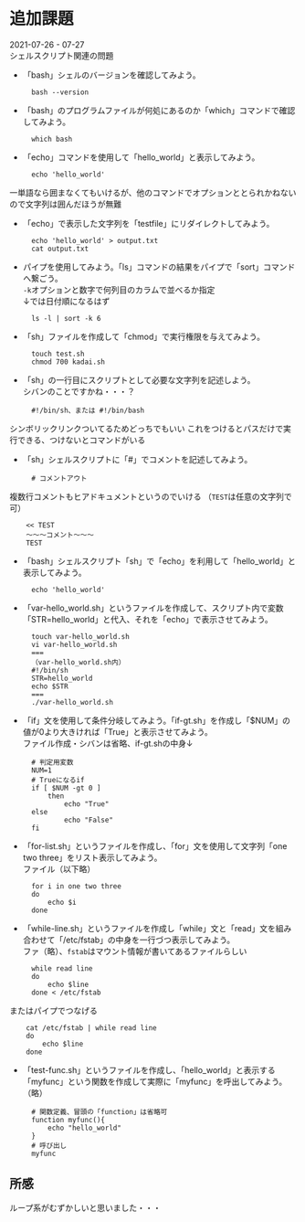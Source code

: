 
# 追加課題
2021-07-26 - 07-27  
シェルスクリプト関連の問題

- 「bash」シェルのバージョンを確認してみよう。

		bash --version
		
- 「bash」のプログラムファイルが何処にあるのか「which」コマンドで確認してみよう。

		which bash
		
- 「echo」コマンドを使用して「hello_world」と表示してみよう。  

		echo 'hello_world'
		
一単語なら囲まなくてもいけるが、他のコマンドでオプションととられかねないので文字列は囲んだほうが無難

- 「echo」で表示した文字列を「testfile」にリダイレクトしてみよう。  

		echo 'hello_world' > output.txt
		cat output.txt

- パイプを使用してみよう。「ls」コマンドの結果をパイプで「sort」コマンドへ繋ごう。  
`-k`オプションと数字で何列目のカラムで並べるか指定  
↓では日付順になるはず

		ls -l | sort -k 6

- 「sh」ファイルを作成して「chmod」で実行権限を与えてみよう。

		touch test.sh
		chmod 700 kadai.sh

- 「sh」の一行目にスクリプトとして必要な文字列を記述しよう。  
シバンのことですかね・・・？

		#!/bin/sh、または #!/bin/bash
シンボリックリンクついてるためどっちでもいい
これをつけるとパスだけで実行できる、つけないとコマンドがいる

- 「sh」シェルスクリプトに「#」でコメントを記述してみよう。

		# コメントアウト
複数行コメントもヒアドキュメントというのでいける
（`TEST`は任意の文字列で可）

		<< TEST
		～～～コメント～～～
		TEST

- 「bash」シェルスクリプト「sh」で「echo」を利用して「hello_world」と表示してみよう。

		echo 'hello_world'

- 「var-hello_world.sh」というファイルを作成して、スクリプト内で変数「STR=hello_world」と代入、それを「echo」で表示させてみよう。

		touch var-hello_world.sh
		vi var-hello_world.sh
		===
		（var-hello_world.sh内）
		#!/bin/sh
		STR=hello_world
		echo $STR
		===
		./var-hello_world.sh

- 「if」文を使用して条件分岐してみよう。「if-gt.sh」を作成し「$NUM」の値が0より大きければ「True」と表示させてみよう。  
ファイル作成・シバンは省略、if-gt.shの中身↓

		# 判定用変数
		NUM=1
		# Trueになるif
		if [ $NUM -gt 0 ]
			then
				echo "True"
		else
				echo "False"
		fi

- 「for-list.sh」というファイルを作成し、「for」文を使用して文字列「one two three」をリスト表示してみよう。  
ファイル（以下略）

		for i in one two three
		do
			echo $i
		done

- 「while-line.sh」というファイルを作成し「while」文と「read」文を組み合わせて「/etc/fstab」の中身を一行づつ表示してみよう。  
ファ（略）、`fstab`はマウント情報が書いてあるファイルらしい

		while read line
		do
			echo $line
		done < /etc/fstab
またはパイプでつなげる

		cat /etc/fstab | while read line
		do
			echo $line
		done

- 「test-func.sh」というファイルを作成し、「hello_world」と表示する「myfunc」という関数を作成して実際に「myfunc」を呼出してみよう。  
（略）

		# 関数定義、冒頭の「function」は省略可
		function myfunc(){
			echo "hello_world"
		}
		# 呼び出し
		myfunc

## 所感
ループ系がむずかしいと思いました・・・


